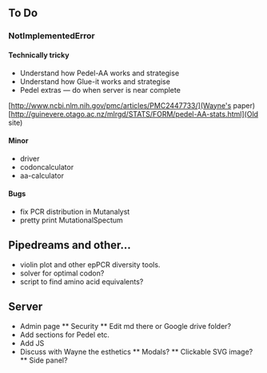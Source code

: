 ## To Do
### NotImplementedError
#### Technically tricky
* Understand how Pedel-AA works and strategise
* Understand how Glue-it works and strategise
* Pedel extras — do when server is near complete

[http://www.ncbi.nlm.nih.gov/pmc/articles/PMC2447733/](Wayne's paper)
[http://guinevere.otago.ac.nz/mlrgd/STATS/FORM/pedel-AA-stats.html](Old site)
#### Minor
* driver
* codoncalculator
* aa-calculator
#### Bugs
* fix PCR distribution in Mutanalyst
* pretty print MutationalSpectum

## Pipedreams and other...
* violin plot and other epPCR diversity tools.
* solver for optimal codon?
* script to find amino acid equivalents?

## Server
* Admin page
** Security
** Edit md there or Google drive folder?
* Add sections for Pedel etc.
* Add JS
* Discuss with Wayne the esthetics
** Modals?
** Clickable SVG image?
** Side panel?
